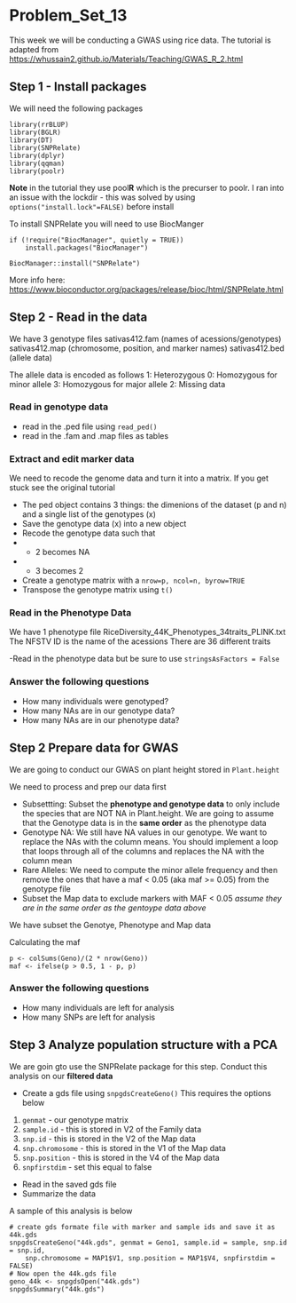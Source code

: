 # Problem_Set_13

This week we will be conducting a GWAS using rice data. The tutorial is adapted from https://whussain2.github.io/Materials/Teaching/GWAS_R_2.html

## Step 1 - Install packages

We will need the following packages 
```
library(rrBLUP)
library(BGLR)
library(DT)
library(SNPRelate)
library(dplyr)
library(qqman)
library(poolr)
```

**Note** in the tutorial they use pool**R** which is the precurser to poolr. I ran into an issue with the lockdir - this was solved by using ```options("install.lock"=FALSE)``` before install

To install SNPRelate you will need to use BiocManger

```
if (!require("BiocManager", quietly = TRUE))
    install.packages("BiocManager")

BiocManager::install("SNPRelate")
```

More info here: https://www.bioconductor.org/packages/release/bioc/html/SNPRelate.html 

## Step 2 - Read in the data

We have 3 genotype files 
sativas412.fam (names of acessions/genotypes)
sativas412.map (chromosome, position, and marker names)
sativas412.bed (allele data)

The allele data is encoded as follows
1: Heterozygous
0: Homozygous for minor allele
3: Homozygous for major allele
2: Missing data 

### Read in genotype data 

- read in the .ped file using ```read_ped()```
- read in the .fam and .map files as tables

### Extract and edit marker data

We need to recode the genome data and turn it into a matrix. If you get stuck see the original tutorial 

- The ped object contains 3 things: the dimenions of the dataset (p and n) and a single list of the genotypes (x)
- Save the genotype data (x) into a new object
- Recode the genotype data such that
- - 2 becomes NA
- - 3 becomes 2
- Create a genotype matrix with a ```nrow=p, ncol=n, byrow=TRUE```
- Transpose the genotype matrix using ```t()```

### Read in the Phenotype Data

We have 1 phenotype file RiceDiversity_44K_Phenotypes_34traits_PLINK.txt
The NFSTV ID is the name of the acessions
There are 36 different traits

-Read in the phenotype data but be sure to use ```stringsAsFactors = False```

### Answer the following questions 

- How many individuals were genotyped?
- How many NAs are in our genotype data?
- How many NAs are in our phenotype data?



## Step 2 Prepare data for GWAS 

We are going to conduct our GWAS on plant height stored in ```Plant.height```

We need to process and prep our data first

- Subsettting: Subset the **phenotype and genotype data** to only include the species that are NOT NA in Plant.height. We are going to assume that the Genotype data is in the **same order** as the phenotype data
- Genotype NA: We still have NA values in our genotype. We want to replace the NAs with the column means. You should implement a loop that loops through all of the columns and replaces the NA with the column mean 
- Rare Alleles: We need to compute the minor allele frequency and then remove the ones that have a maf < 0.05 (aka maf >= 0.05) from the genotype file 
- Subset the Map data to exclude markers with MAF < 0.05 *assume they are in the same order as the gentoype data above*

We have subset the Genotye, Phenotype and Map data

Calculating the maf
```
p <- colSums(Geno)/(2 * nrow(Geno))
maf <- ifelse(p > 0.5, 1 - p, p)
```

### Answer the following questions
- How many individuals are left for analysis
- How many SNPs are left for analysis 


## Step 3 Analyze population structure with a PCA

We are goin gto use the SNPRelate package for this step. Conduct this analysis on our **filtered data**

- Create a gds file using ```snpgdsCreateGeno()``` This requires the options below

1. ```genmat``` - our genotype matrix
2. ```sample.id``` - this is stored in V2 of the Family data
3. ```snp.id``` - this is stored in the V2 of the Map data
4. ```snp.chromosome``` - this is stored in the V1 of the Map data
5. ```snp.position``` - this is stored in the V4 of the Map data
6. ```snpfirstdim``` - set this equal to false 

- Read in the saved gds file
- Summarize the data

A sample of this analysis is below

```
# create gds formate file with marker and sample ids and save it as 44k.gds
snpgdsCreateGeno("44k.gds", genmat = Geno1, sample.id = sample, snp.id = snp.id, 
    snp.chromosome = MAP1$V1, snp.position = MAP1$V4, snpfirstdim = FALSE)
# Now open the 44k.gds file
geno_44k <- snpgdsOpen("44k.gds")
snpgdsSummary("44k.gds")
```

